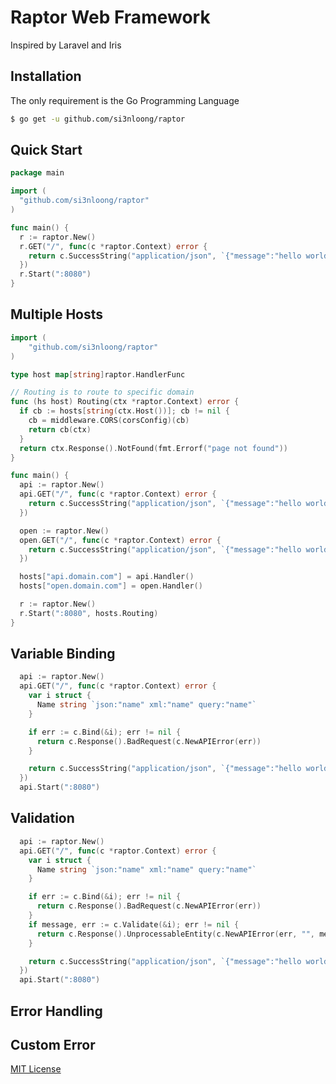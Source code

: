 # Raptor Web Framework

Inspired by Laravel and Iris

## Installation

The only requirement is the Go Programming Language

```bash
$ go get -u github.com/si3nloong/raptor
```

## Quick Start

```go
package main

import (
  "github.com/si3nloong/raptor"
)

func main() {
  r := raptor.New()
  r.GET("/", func(c *raptor.Context) error {
    return c.SuccessString("application/json", `{"message":"hello world"}`)
  })
  r.Start(":8080")
}
```

## Multiple Hosts

```go
import (
    "github.com/si3nloong/raptor"
)

type host map[string]raptor.HandlerFunc

// Routing is to route to specific domain
func (hs host) Routing(ctx *raptor.Context) error {
  if cb := hosts[string(ctx.Host())]; cb != nil {
    cb = middleware.CORS(corsConfig)(cb)
    return cb(ctx)
  }
  return ctx.Response().NotFound(fmt.Errorf("page not found"))
}

func main() {
  api := raptor.New()
  api.GET("/", func(c *raptor.Context) error {
	return c.SuccessString("application/json", `{"message":"hello world"}`)
  })

  open := raptor.New()
  open.GET("/", func(c *raptor.Context) error {
	return c.SuccessString("application/json", `{"message":"hello world"}`)
  })

  hosts["api.domain.com"] = api.Handler()
  hosts["open.domain.com"] = open.Handler()

  r := raptor.New()
  r.Start(":8080", hosts.Routing)
}
```

## Variable Binding

```go
  api := raptor.New()
  api.GET("/", func(c *raptor.Context) error {
    var i struct {
	  Name string `json:"name" xml:"name" query:"name"`
	}

	if err := c.Bind(&i); err != nil {
	  return c.Response().BadRequest(c.NewAPIError(err))
	}

	return c.SuccessString("application/json", `{"message":"hello world"}`)
  })
  api.Start(":8080")
```

## Validation

```go
  api := raptor.New()
  api.GET("/", func(c *raptor.Context) error {
    var i struct {
	  Name string `json:"name" xml:"name" query:"name"`
    }

    if err := c.Bind(&i); err != nil {
      return c.Response().BadRequest(c.NewAPIError(err))
    }
    if message, err := c.Validate(&i); err != nil {
      return c.Response().UnprocessableEntity(c.NewAPIError(err, "", message))
	}

	return c.SuccessString("application/json", `{"message":"hello world"}`)
  })
  api.Start(":8080")
```

## Error Handling

## Custom Error

[MIT License](https://github.com/si3nloong/raptor/blob/master/LICENSE)
